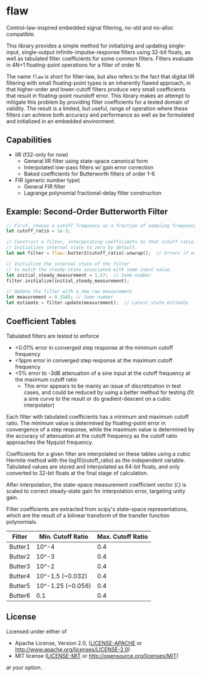 # flaw
Control-law-inspired embedded signal filtering, no-std and no-alloc compatible.

This library provides a simple method for initializing and updating single-input,
single-output infinite-impulse-response filters using 32-bit floats, as well as
tabulated filter coefficients for some common filters. Filters evaluate in
4N+1 floating-point operations for a filter of order N.

The name `flaw` is short for filter-law, but also refers to the fact that
digital IIR filtering with small floating-point types is an inherently flawed
approach, in that higher-order and lower-cutoff filters produce very small
coefficients that result in floating-point roundoff error. This library makes
an attempt to mitigate this problem by providing filter coefficients for a tested
domain of validity. The result is a limited, but useful, range of operation
where these filters can achieve both accuracy and performance as well
as be formulated and initialized in an embedded environment.

## Capabilities

* IIR (f32-only for now)
  * General IIR filter using state-space canonical form
  * Interpolated low-pass filters w/ gain error correction
  * Baked coefficients for Butterworth filters of order 1-6
* FIR (generic number type)
  * General FIR filter
  * Lagrange polynomial fractional-delay filter construction

## Example: Second-Order Butterworth Filter

```rust
// First, choose a cutoff frequency as a fraction of sampling frequency
let cutoff_ratio = 1e-3;

// Construct a filter, interpolating coefficients to that cutoff ratio.
// Initializes internal state to zero by default.
let mut filter = flaw::butter2(cutoff_ratio).unwrap();  // Errors if extrapolating

// Initialize the internal state of the filter
// to match the steady-state associated with some input value.
let initial_steady_measurement = 1.57;  // Some number
filter.initialize(initial_steady_measurement);

// Update the filter with a new raw measurement
let measurement = 0.3145; // Some number
let estimate = filter.update(measurement);  // Latest state estimate
```

## Coefficient Tables

Tabulated filters are tested to enforce

* <0.01% error in converged step response at the minimum cutoff frequency
* <1ppm error in converged step response at the maximum cutoff frequency
* <5% error to -3dB attenuation of a sine input at the cutoff frequency at the maximum cutoff ratio
  * This error appears to be mainly an issue of discretization in test cases, and could be reduced
    by using a better method for testing (fit a sine curve to the result or do gradient-descent
    on a cubic interpolator)

Each filter with tabulated coefficients has a minimum and maximum cutoff ratio.
The minimum value is determined by floating-point error in convergence of a
step response, while the maximum value is determined by the accuracy of attenuation
at the cutoff frequency as the cutoff ratio approaches the Nyquist frequency.

Coefficients for a given filter are interpolated on these tables using a
cubic Hermite method with the log10(cutoff_ratio) as the independent variable.
Tabulated values are stored and interpolated as 64-bit floats, and only converted
to 32-bit floats at the final stage of calculation.

After interpolation, the state-space measurement coefficient vector (`C`) is scaled
to correct steady-state gain for interpolation error, targeting unity gain.

Filter coefficients are extracted from scipy's state-space representations,
which are the result of a bilinear transform of the transfer function polynomials.

| Filter | Min. Cutoff Ratio | Max. Cutoff Ratio |
|--------|-------------------|-------------------|
| Butter1| 10^-4             | 0.4               |
| Butter2| 10^-3             | 0.4               |
| Butter3| 10^-2             | 0.4               |
| Butter4| 10^-1.5 (~0.032)  | 0.4               |
| Butter5| 10^-1.25 (~0.056) | 0.4               |
| Butter6| 0.1               | 0.4               |

## License

Licensed under either of

* Apache License, Version 2.0, ([LICENSE-APACHE](LICENSE-APACHE) or http://www.apache.org/licenses/LICENSE-2.0)
* MIT license ([LICENSE-MIT](LICENSE-MIT) or http://opensource.org/licenses/MIT)

at your option.
